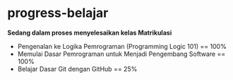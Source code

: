 # progress-belajar
**Sedang dalam proses menyelesaikan kelas Matrikulasi**
  * Pengenalan ke Logika Pemrograman (Programming Logic 101)  == 100%
  * Memulai Dasar Pemrograman untuk Menjadi Pengembang Software == 100%
  * Belajar Dasar Git dengan GitHub == 25%

